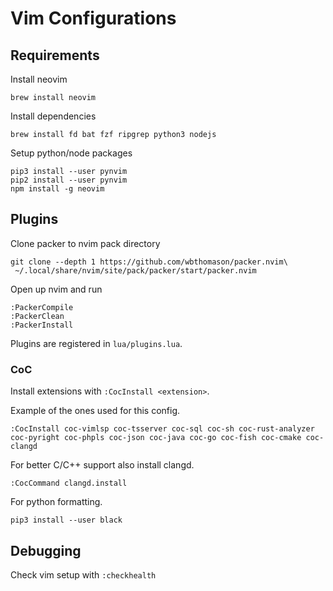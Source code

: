 # Vim Configurations

## Requirements

Install neovim

```
brew install neovim
```

Install dependencies

```
brew install fd bat fzf ripgrep python3 nodejs
```

Setup python/node packages

```
pip3 install --user pynvim
pip2 install --user pynvim
npm install -g neovim
```

## Plugins

Clone packer to nvim pack directory

```
git clone --depth 1 https://github.com/wbthomason/packer.nvim\
 ~/.local/share/nvim/site/pack/packer/start/packer.nvim
```

Open up nvim and run

```
:PackerCompile
:PackerClean
:PackerInstall
```

Plugins are registered in `lua/plugins.lua`.

### CoC

Install extensions with `:CocInstall <extension>`.

Example of the ones used for this config.

```
:CocInstall coc-vimlsp coc-tsserver coc-sql coc-sh coc-rust-analyzer coc-pyright coc-phpls coc-json coc-java coc-go coc-fish coc-cmake coc-clangd
```

For better C/C++ support also install clangd.

`:CocCommand clangd.install`

For python formatting.

`pip3 install --user black`

## Debugging

Check vim setup with `:checkhealth`
